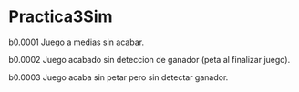 # Practica3Sim

b0.0001
Juego a medias sin acabar.

b0.0002
Juego acabado sin deteccion de ganador (peta al finalizar juego).

b0.0003
Juego acaba sin petar pero sin detectar ganador.
